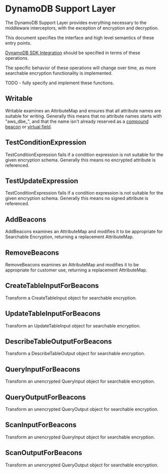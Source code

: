 # DynamoDB Support Layer

The DynamoDB Support Layer provides everything necessary to the middleware interceptors,
with the exception of encryption and decryption.

This document specifies the interface and high level semantics of these entry points.

[DynamoDB SDK Integration](ddb-sdk-integration.md) should be specified in terms of
these operations.

The specific behavior of these operations will change over time,
as more searchable encryption functionality is implemented.

TODO - fully specify and implement these functions.

## Writable

Writable examines an AttributeMap and ensures that all attribute names are suitable for writing.
Generally this means that no attribute names starts with "aws_dbe_",
and that the name isn't already reserved as a [compound beacon](beacons.md#compound-beacon)
or [virtual field](virtual.md).

## TestConditionExpression

TestConditionExpression fails if a condition expression is not suitable for the
given encryption schema.
Generally this means no encrypted attribute is referenced.

## TestUpdateExpression

TestConditionExpression fails if a condition expression is not suitable for the
given encryption schema.
Generally this means no signed attribute is referenced.

## AddBeacons

AddBeacons examines an AttributeMap and modifies it to be appropriate for Searchable Encryption,
returning a replacement AttributeMap.

## RemoveBeacons

RemoveBeacons examines an AttributeMap and modifies it to be appropriate for customer use,
returning a replacement AttributeMap.

## CreateTableInputForBeacons

Transform a CreateTableInput object for searchable encryption.

## UpdateTableInputForBeacons

Transform an UpdateTableInput object for searchable encryption.

## DescribeTableOutputForBeacons

Transform a DescribeTableOutput object for searchable encryption.

## QueryInputForBeacons

Transform an unencrypted QueryInput object for searchable encryption.

## QueryOutputForBeacons

Transform an unencrypted QueryOutput object for searchable encryption.

## ScanInputForBeacons

Transform an unencrypted QueryInput object for searchable encryption.

## ScanOutputForBeacons

Transform an unencrypted QueryOutput object for searchable encryption.

